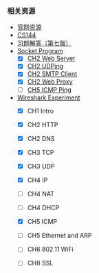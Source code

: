 ### 相关资源

- [官网资源](https://gaia.cs.umass.edu/kurose_ross/online_lectures.htm)
- [CS144](https://github.com/cs-learning-every-day/cs144)
- [习题解答（第七版）](https://github.com/moranzcw/Computer-Networking-A-Top-Down-Approach-NOTES/blob/master/Resource/Solutions-7th-Edition.docx)
- [Socket Program](./python-socket)
  - [x] [CH2 Web Server](./python-socket/套接字编程作业/Web服务器)
  - [x] [CH2 UDPing](./python-socket/套接字编程作业/UDPping程序)
  - [x] [CH2 SMTP Client](./python-socket/套接字编程作业/邮件客户端)
  - [x] [CH2 Web Proxy](./python-socket/套接字编程作业/Web服务器)
  - [ ] [CH5 ICMP Ping](./python-socket/套接字编程作业/ICMPping程序)
- [Wireshark Experiment](./PDF_Wireshark_labs)
  - [x] CH1 Intro
  - [x] CH2 HTTP
  - [x] CH2 DNS
  - [x] CH3 TCP
  - [x] CH3 UDP
  - [x] CH4 IP
  - [ ] CH4 NAT
  - [ ] CH4 DHCP
  - [x] CH5 ICMP
  - [ ] CH5 Ethernet and ARP
  - [ ] CH6 802.11 WiFi
  - [ ] CH8 SSL


